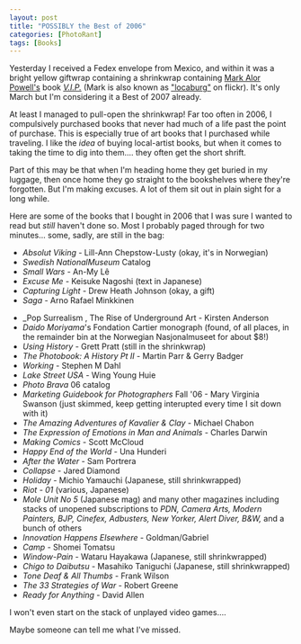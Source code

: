 ```yaml
---
layout: post
title: "POSSIBLY the Best of 2006"
categories: [PhotoRant]
tags: [Books]
---
```

Yesterday I received a Fedex envelope from Mexico, and within it was a bright yellow giftwrap containing a shrinkwrap containing [Mark Alor Powell's](http://www.markalor.com/daypops/1/) book [_V.I.P._](http://2point8.whileseated.org/?p=112) (Mark is also known as ["locaburg"](http://www.flickr.com/photos/locaburg/) on flickr). It's only March but I'm considering it a Best of 2007 already.

<!--more-->

At least I managed to pull-open the shrinkwrap! Far too often in 2006, I compulsively purchased books that never had much of a life past the point of purchase. This is especially true of art books that I purchased while traveling. I like the _idea_ of buying local-artist books, but when it comes to taking the time to dig into them.... they often get the short shrift.

Part of this may be that when I'm heading home they get buried in my luggage, then once home they go straight to the bookshelves where they're forgotten. But I'm making excuses. A lot of them sit out in plain sight for a long while.

Here are some of the books that I bought in 2006 that I was sure I wanted to read but _still_ haven't done so. Most I probably paged through for two minutes... some, sadly, are still in the bag:


* _Absolut Viking_ - Lill-Ann Chepstow-Lusty (okay, it's in Norwegian)
* _Swedish NationalMuseum_ Catalog
* _Small Wars_ - An-My L&ecirc;
* _Excuse Me_ - Keisuke Nagoshi (text in Japanese)
* _Capturing Light_ - Drew Heath Johnson (okay, a gift)
* _Saga_ - Arno Rafael Minkkinen
<!--more-->
* _Pop Surrealism , The Rise of Underground Art - Kirsten Anderson
* _Daido Moriyama_'s Fondation Cartier monograph (found, of all places, in the remainder bin at the Norwegian Nasjonalmuseet for about $8!)
* _Using History_ - Grett Pratt (still in the shrinkwrap)
* _The Photobook: A History Pt II_ - Martin Parr & Gerry Badger
* _Working_ - Stephen M Dahl
* _Lake Street USA_ - Wing Young Huie
* _Photo Brava_ 06 catalog
* _Marketing Guidebook for Photographers_ Fall '06 - Mary Virginia Swanson (just skimmed, keep getting interupted every time I sit down with it)
* _The Amazing Adventures of Kavalier & Clay_ - Michael Chabon
* _The Expression of Emotions in Man and Animals_ - Charles Darwin
* _Making Comics_ - Scott McCloud
* _Happy End of the World_ - Una Hunderi
* _After the Water_ - Sam Portrera
* _Collapse_ - Jared Diamond
* _Holiday_ - Michio Yamauchi (Japanese, still shrinkwrapped)
* _Riot - 01_ (various, Japanese)
* _Mole Unit No 5_ (Japanese mag) and many other magazines including stacks of unopened subscriptions to _PDN, Camera Arts, Modern Painters, BJP, Cinefex, Adbusters, New Yorker, Alert Diver, B&W,_ and a bunch of others
* _Innovation Happens Elsewhere_ - Goldman/Gabriel
* _Camp_ - Shomei Tomatsu
* _Window-Pain_ - Wataru Hayakawa (Japanese, still shrinkwrapped)
* _Chigo to Daibutsu_ - Masahiko Taniguchi (Japanese, still shrinkwrapped)
* _Tone Deaf & All Thumbs_ - Frank Wilson
* _The 33 Strategies of War_ - Robert Greene
* _Ready for Anything_ - David Allen

I won't even start on the stack of unplayed video games....

Maybe someone can tell me what I've missed.
